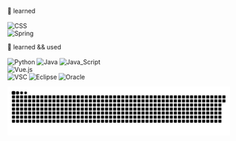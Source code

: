 <!-- 방문자 수 - hit \
[![Hits](https://hits.seeyoufarm.com/api/count/incr/badge.svg?url=https%3A%2F%2Fgithub.com%2Fkingdomunder&count_bg=%2379C83D&title_bg=%23555555&icon=&icon_color=%23E7E7E7&title=hits&edge_flat=false)](https://hits.seeyoufarm.com) 
방문자 수 - hit -->

 <!--  ============================================ Frequently used ==================================================-->
🌱 learned
<br><br>
![CSS](http://img.shields.io/badge/-CSS-0078D4?style=for-the-badge&logo=css3&logoColor=white)
<br>
![Spring](http://img.shields.io/badge/-spring-f2f2f2?style=for-the-badge&logo=spring&logoColor=6DB33F)
<br>


<!--  ============================================ Frequently used ================================================== -->
🌼 learned && used
<br><br>
<img alt="Python" src ="https://img.shields.io/badge/Python-3776AB.svg?&style=for-the-badge&logo=Python&logoColor=f2f2f2">
<img alt="Java" src ="https://img.shields.io/badge/java-f2f2f2.svg?&style=for-the-badge&logo=Java&logoColor=ff4545">
<img alt="Java_Script" src ="https://img.shields.io/badge/Java_Script-fff200.svg?&style=for-the-badge&logo=Javascript&logoColor=2C2255">
<br>
<img alt="Vue.js" src ="https://img.shields.io/badge/vue.js-fff200.svg?&style=for-the-badge&logo=Vue.js&logoColor=4FC08D">
<br>
<img alt="VSC" src ="https://img.shields.io/badge/VSC-black.svg?&style=for-the-badge&logo=VisualStudioCode&logoColor=5092bf">
<img alt="Eclipse" src ="https://img.shields.io/badge/Eclipse-f2f2f2.svg?&style=for-the-badge&logo=Eclipse&logoColor=2C2255">
<img alt="Oracle" src ="https://img.shields.io/badge/sql_developer-27b7e8.svg?&style=for-the-badge&logo=Oracle&logoColor=F80000">

<!--  ============================================ 뱀 api ==================================================-->
![snake gif](https://github.com/kingdomunder/kingdomunder/blob/output/github-contribution-grid-snake.svg)


<!--  ============================================ 참고 ==================================================-->
<!--
 [![뱃지이름](http://img.shields.io/badge/뱃지이름-배경색?style=for-the-badge&logo=로고이름&logoColor=로고색&link=링크)

![Ruby](http://img.shields.io/badge/-ruby-CC342D?style=for-the-badge&logo=Ruby&logoColor=white)   
![Atom](http://img.shields.io/badge/-atom-green?style=for-the-badge&logo=Atom&logoColor=66595C)
![Anaconda](http://img.shields.io/badge/-anaconda-black?style=for-the-badge&logo=anaconda&logoColor=44A833)
<img alt="HTML" src ="https://img.shields.io/badge/HTML-ffc37a.svg?&style=for-the-badge&logo=Html5&logoColor=E34F26">

-->


<!--
**kingdomunder/kingdomunder** is a ✨ _special_ ✨ repository because its `README.md` (this file) appears on your GitHub profile.

Here are some ideas to get you started:

- 🔭 I’m currently working on ...
- 🌱 I’m currently learning ...
- 👯 I’m looking to collaborate on ...
- 🤔 I’m looking for help with ...
- 💬 Ask me about ...
- 📫 How to reach me: ...
- 😄 Pronouns: ...
- ⚡ Fun fact: ...
-->




